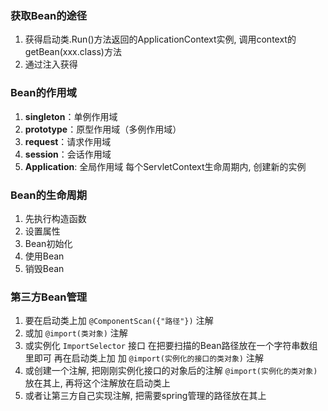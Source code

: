 ### 获取Bean的途径
1. 获得启动类.Run()方法返回的ApplicationContext实例, 调用context的getBean(xxx.class)方法
2. 通过注入获得

### Bean的作用域
1. **singleton**：单例作⽤域
2. **prototype**：原型作⽤域（多例作⽤域）
3. **request**：请求作⽤域
4. **session**：会话作⽤域  
5. **Application**: 全局作⽤域  每个ServletContext⽣命周期内, 创建新的实例

### Bean的生命周期
1. 先执⾏构造函数
2. 设置属性
3. Bean初始化
4. 使⽤Bean
5. 销毁Bean

### 第三方Bean管理
1. 要在启动类上加 `@ComponentScan({"路径"})` 注解
2. 或加 `@import(类对象)` 注解
3. 或实例化 `ImportSelector` 接口 在把要扫描的Bean路径放在一个字符串数组里即可                                                       再在启动类上加 加 `@import(实例化的接口的类对象)` 注解
4. 或创建一个注解, 把刚刚实例化接口的对象后的注解 `@import(实例化的类对象)` 放在其上, 再将这个注解放在启动类上
5. 或者让第三方自己实现注解, 把需要spring管理的路径放在其上
